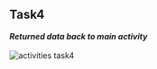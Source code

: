 ## Task4

***Returned data back to main activity***
<br>
<br>
![activities task4](https://user-images.githubusercontent.com/47735236/111413457-66d94280-8706-11eb-9f41-62472bfdf460.gif)
